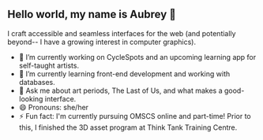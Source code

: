 ## Hello world, my name is Aubrey 👋

I craft accessible and seamless interfaces for the web (and potentially beyond-- I have a growing interest in computer graphics).

- 🔭 I’m currently working on CycleSpots and an upcoming learning app for self-taught artists.
- 🌱 I’m currently learning front-end development and working with databases.
- 💬 Ask me about art periods, The Last of Us, and what makes a good-looking interface. 
- 😄 Pronouns: she/her
- ⚡ Fun fact: I'm currently pursuing OMSCS online and part-time! Prior to this, I finished the 3D asset program at Think Tank Training Centre. 
